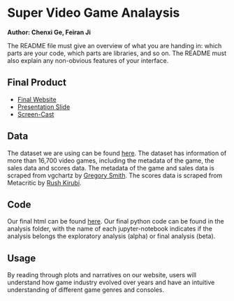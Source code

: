 # Super Video Game Analaysis

**Author: Chenxi Ge, Feiran Ji**

The README file must give an overview of what you are handing in:
which parts are your code, which parts are libraries, and so on. The README
must also explain any non-obvious features of your interface.

## Final Product
 - [Final Website](https://chenxige.me/super-video-game-analysis/final.html)
 - [Presentation Slide](https://github.com/chenxi-ge/super-video-game-analysis/blob/master/analysis/SVGA_Chenxi_Feiran.pdf)
 - [Screen-Cast](https://youtu.be/-Eer8y2hRGE)

## Data
The dataset we are using can be found [here](https://github.com/chenxi-ge/super-video-game-analysis/blob/master/analysis/vg_sales_rating.csv).
The dataset has information of more than 16,700 video games, including the metadata of the game, the sales data and scores data. The metadata of the game and sales data is scraped from vgchartz by [Gregory Smith](https://github.com/GregorUT/vgchartzScrape). The scores data is scraped from Metacritic by [Rush Kirubi](https://github.com/wtamu-cisresearch/scraper). 

## Code
Our final html can be found [here](https://github.com/chenxi-ge/super-video-game-analysis/blob/master/docs/final.html).
Our final python code can be found in the analysis folder, with the name of each jupyter-notebook indicates if the analysis belongs the exploratory analysis (alpha) or final analysis (beta).

## Usage
By reading through plots and narratives on our website, users will understand how game industry evolved over years and have an intuitive understanding of different game genres and consoles. 
